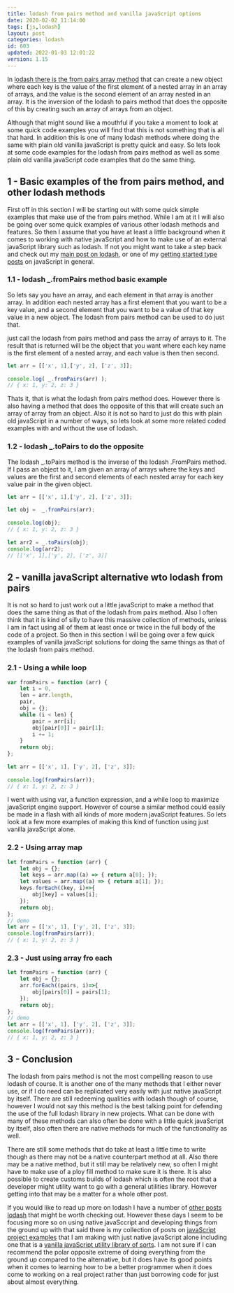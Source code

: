 ```yaml
---
title: lodash from pairs method and vanilla javaScript options
date: 2020-02-02 11:14:00
tags: [js,lodash]
layout: post
categories: lodash
id: 603
updated: 2022-01-03 12:01:22
version: 1.15
---
```


In [lodash there is the from pairs array method](https://lodash.com/docs/4.17.15#fromPairs) that can create a new object where each key is the value of the first element of a nested array in an array of arrays, and the value is the second element of an array nested in an array. It is the inversion of the lodash to pairs method that does the opposite of this by creating such an array of arrays from an object. 

Although that might sound like a mouthful if you take a moment to look at some quick code examples you will find that this is not something that is all that hard. In addition this is one of many lodash methods where doing the same with plain old vanilla javaScript is pretty quick and easy. So lets look at some code examples for the lodash from pairs method as well as some plain old vanilla javaScript code examples that do the same thing.

<!-- more -->

## 1 - Basic examples of the from pairs method, and other lodash methods

First off in this section I will be starting out with some quick simple examples that make use of the from pairs method. While I am at it I will also be going over some quick examples of various other lodash methods and features. So then I assume that you have at least a little background when it comes to working with native javaScript and how to make use of an external javaScript library such as lodash. If not you might want to take a step back and check out my [main post on lodash](/2019/02/15/lodash/), or one of my [getting started type posts](/2018/11/27/js-getting-started/) on javaScript in general.

### 1.1 - lodash \_.fromPairs method basic example

So lets say you have an array, and each element in that array is another array. In addition each nested array has a first element that you want to be a key value, and a second element that you want to be a value of that key value in a new object. The lodash from pairs method can be used to do just that.

just call the lodash from pairs method and pass the array of arrays to it. The result that is returned will be the object that you want where each key name is the first element of a nested array, and each value is then then second.

```js
let arr = [['x', 1],['y', 2], ['z', 3]];
 
console.log( _.fromPairs(arr) );
// { x: 1, y: 2, z: 3 }
```

Thats it, that is what the lodash from pairs method does. However there is also having a method that does the opposite of this that will create such an array of array from an object. Also it is not so hard to just do this with plain old javaScript in a number of ways, so lets look at some more related coded examples with and without the use of lodash.

### 1.2 - lodash \_.toPairs to do the opposite

The lodash \_.toPairs method is the inverse of the lodash \.FromPairs method. If I pass an object to it, I am given an array of arrays where the keys and values are the first and second elements of each nested array for each key value pair in the given object.

```js
let arr = [['x', 1],['y', 2], ['z', 3]];
 
let obj =  _.fromPairs(arr);
 
console.log(obj);
// { x: 1, y: 2, z: 3 }
 
let arr2 = _.toPairs(obj);
console.log(arr2);
// [['x', 1],['y', 2], ['z', 3]]
```

## 2 - vanilla javaScript alternative wto lodash from pairs

It is not so hard to just work out a little javaScript to make a method that does the same thing as that of the lodash from pairs method. Also I often think that it is kind of silly to have this massive collection of methods, unless I am in fact using all of them at least once or twice in the full body of the code of a project. So then in this section I will be going over a few quick examples of vanilla javaScript solutions for doing the same things as that of the lodash from pairs method.

### 2.1 - Using a while loop

```js
var fromPairs = function (arr) {
    let i = 0,
    len = arr.length,
    pair,
    obj = {};
    while (i < len) {
        pair = arr[i];
        obj[pair[0]] = pair[1];
        i += 1;
    }
    return obj;
};
 
let arr = [['x', 1], ['y', 2], ['z', 3]];
 
console.log(fromPairs(arr));
// { x: 1, y: 2, z: 3 }
```

I went with using var, a function expression, and a while loop to maximize javaScript engine support. However of course a similar method could easily be made in a flash with all kinds of more modern javaScript features. So lets look at a few more examples of making this kind of function using just vanilla javaScript alone.

### 2.2 - Using array map

```js
let fromPairs = function (arr) {
    let obj = {};
    let keys = arr.map((a) => { return a[0]; });
    let values = arr.map((a) => { return a[1]; });
    keys.forEach((key, i)=>{
        obj[key] = values[i];
    });
    return obj;
};
// demo
let arr = [['x', 1], ['y', 2], ['z', 3]];
console.log(fromPairs(arr));
// { x: 1, y: 2, z: 3 }
```

### 2.3 - Just using array fro each

```js
let fromPairs = function (arr) {
    let obj = {};
    arr.forEach((pairs, i)=>{
        obj[pairs[0]] = pairs[1];
    });
    return obj;
};
// demo
let arr = [['x', 1], ['y', 2], ['z', 3]];
console.log(fromPairs(arr));
// { x: 1, y: 2, z: 3 }
```

## 3 - Conclusion

The lodash from pairs method is not the most compelling reason to use lodash of course. It is another one of the many methods that I either never use, or if I do need can be replicated very easily with just native javaScript by itself. There are still redeeming qualities with lodash though of course, however I would not say this method is the best talking point for defending the use of the full lodash library in new projects. What can be done with many of these methods can also often be done with a little quick javaScript by itself, also often there are native methods for much of the functionality as well.

There are still some methods that do take at least a little time to write though as there may not be a native counterpart method at all. Also there may be a native method, but it still may be relatively new, so often I might have to make use of a ploy fill method to make sure it is there. It is also possible to create customs builds of lodash which is often the root that a developer might utility want to go with a general utilities library. However getting into that may be a matter for a whole other post.

If you would like to read up more on lodash I have a number of [other posts lodash](/categories/lodash) that might be worth checking out. However these days I seem to be focusing more so on using native javaSccript and developing things from the ground up with that said there is my collection of posts on [javaScript project examples](/2021/04/02/js-javascript-example/) that I am making with just native javaScript alone including one that is a [vanilla javaScript utility library of sorts](/2021/08/06/js-javascript-example-utils/). I am not sure if I can recommend the polar opposite extreme of doing everything from the ground up compared to the alternative, but it does have its good points when it comes to learning how to be a better programmer when it does come to working on a real project rather than just borrowing code for just about almost everything.
